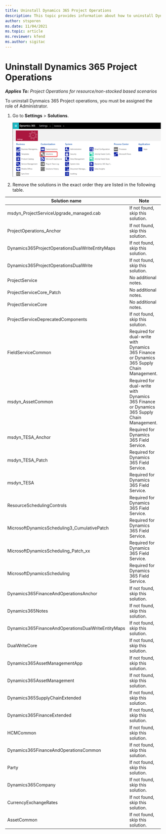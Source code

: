 ```yaml
---
title: Uninstall Dynamics 365 Project Operations 
description: This topic provides information about how to uninstall Dynamics 365 Project Operations.
author: stsporen
ms.date: 11/04/2021
ms.topic: article
ms.reviewer: kfend 
ms.author: sigitac
---
```


# Uninstall Dynamics 365 Project Operations 

_**Applies To:** Project Operations for resource/non-stocked based scenarios_

To uninstall Dynmaics 365 Project operations, you must be assigned the role of Administrator.

1. Go to **Settings** > **Solutions**.

    ![Settings page.](./media/uninstall-proj-ops-solutions.png)
  
2. Remove the solutions in the exact order they are listed in the following table. 

  | Solution   name                                    | Note                                                                                         |
|----------------------------------------------------|----------------------------------------------------------------------------------------------|
| msdyn_ProjectServiceUpgrade_managed.cab            | If not found, skip this   solution.                                                          |
| ProjectOperations_Anchor                           | If not found, skip this   solution.                                                          |
| Dynamics365ProjectOperationsDualWriteEntityMaps    | If not found, skip this   solution.                                                          |
| Dynamics365ProjectOperationsDualWrite              | If not found, skip this   solution.                                                          |
| ProjectService                                     | No additional notes.                                                                         |
| ProjectServiceCore_Patch                           | No additional notes.                                                                         |
| ProjectServiceCore                                 | No additional notes.                                                                         |
| ProjectServiceDeprecatedComponents                 | If not found, skip this   solution.                                                          |
| FieldServiceCommon                                 | Required for dual-write with   Dynamics 365 Finance or Dynamics 365 Supply Chain Management. |
| msdyn_AssetCommon                                  | Required for dual-write with   Dynamics 365 Finance or Dynamics 365 Supply Chain Management. |
| msdyn_TESA_Anchor                                  | Required for Dynamics 365 Field   Service.                                                   |
| msdyn_TESA_Patch                                   | Required for Dynamics 365 Field   Service.                                                   |
| msdyn_TESA                                         | Required for Dynamics 365 Field   Service.                                                   |
| ResourceSchedulingControls                         | Required for Dynamics 365 Field   Service.                                                   |
| MicrosoftDynamicsScheduling3_CumulativePatch       | Required for Dynamics 365 Field   Service.                                                   |
| MicrosoftDynamicsScheduling_Patch_xx               | Required for Dynamics 365 Field   Service.                                                   |
| MicrosoftDynamicsScheduling                        | Required for Dynamics 365 Field   Service.                                                   |
| Dynamics365FinanceAndOperationsAnchor              | If not found, skip this   solution.                                                          |
| Dynamics365Notes                                   | If not found, skip this   solution.                                                          |
| Dynamics365FinanceAndOperationsDualWriteEntityMaps | If not found, skip this   solution.                                                          |
| DualWriteCore                                      | If not found, skip this   solution.                                                          |
| Dynamics365AssetManagementApp                      | If not found, skip this   solution.                                                          |
| Dynamics365AssetManagement                         | If not found, skip this   solution.                                                          |
| Dynamics365SupplyChainExtended                     | If not found, skip this   solution.                                                          |
| Dynamics365FinanceExtended                         | If not found, skip this   solution.                                                          |
| HCMCommon                                          | If not found, skip this   solution.                                                          |
| Dynamics365FinanceAndOperationsCommon              | If not found, skip this   solution.                                                          |
| Party                                              | If not found, skip this   solution.                                                          |
| Dynamics365Company                                 | If not found, skip this   solution.                                                          |
| CurrencyExchangeRates                              | If not found, skip this   solution.                                                          |
| AssetCommon                                        | If not found, skip this   solution.                                    
